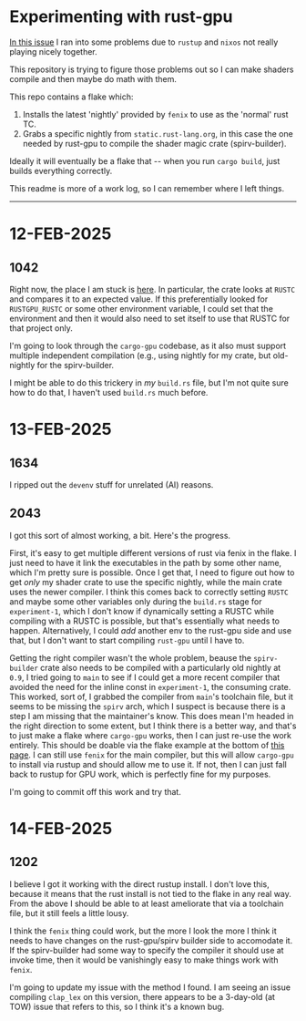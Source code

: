 # Experimenting with rust-gpu

[In this issue](https://github.com/Rust-GPU/cargo-gpu/issues/44) I ran into some problems due to `rustup` and `nixos`
not really playing nicely together.

This repository is trying to figure those problems out so I can make shaders compile and then maybe do math with them.

This repo contains a flake which:

1. Installs the latest 'nightly' provided by `fenix` to use as the 'normal' rust TC.
2. Grabs a specific nightly from `static.rust-lang.org`, in this case the one needed by rust-gpu to compile the 
    shader magic crate (spirv-builder).

Ideally it will eventually be a flake that -- when you run `cargo build`, just builds everything correctly.

This readme is more of a work log, so I can remember where I left things.

----


# 12-FEB-2025

## 1042

Right now, the place I am stuck is
[here](https://github.com/Rust-GPU/rust-gpu/blob/main/crates/rustc_codegen_spirv/build.rs#L22-L27). In particular, the
crate looks at `RUSTC` and compares it to an expected value. If this preferentially looked for `RUSTGPU_RUSTC` or some
other environment variable, I could set that the environment and then it would also need to set itself to use that RUSTC
for that project only.

I'm going to look through the `cargo-gpu` codebase, as it also must support multiple independent compilation (e.g.,
using nightly for my crate, but old-nightly for the spirv-builder.

I might be able to do this trickery in _my_ `build.rs` file, but I'm not quite sure how to do that, I haven't used
`build.rs` much before.

# 13-FEB-2025

## 1634

I ripped out the `devenv` stuff for unrelated (AI) reasons.

## 2043

I got this sort of almost working, a bit. Here's the progress.


First, it's easy to get multiple different versions of rust via fenix in the flake. I just need to have it link the
executables in the path by some other name, which I'm pretty sure is possible. Once I get that, I need to figure out how
to get _only_ my shader crate to use the specific nightly, while the main crate uses the newer compiler. I think this
comes back to correctly setting `RUSTC` and maybe some other variables only during the `build.rs` stage for
`experiment-1`, which I don't know if dynamically setting a RUSTC while compiling with a RUSTC is possible, but that's
essentially what needs to happen. Alternatively, I could _add_ another env to the rust-gpu side and use that, but I
don't want to start compiling `rust-gpu` until I have to.

Getting the right compiler wasn't the whole problem, beause the `spirv-builder` crate also needs to be compiled with a
particularly old nightly at `0.9`, I tried going to `main` to see if I could get a more recent compiler that avoided the
need for the inline const in `experiment-1`, the consuming crate. This worked, sort of, I grabbed the compiler from
`main`'s toolchain file, but it seems to be missing the `spirv` arch, which I suspect is because there is a step I am
missing that the maintainer's know. This does mean I'm headed in the right direction to some extent, but I think there
is a better way, and that's to just make a flake where `cargo-gpu` works, then I can just re-use the work entirely. This
should be doable via the flake example at the bottom of [this page](https://nixos.wiki/wiki/Rust). I can still use
`fenix` for the main compiler, but this will allow `cargo-gpu` to install via rustup and should allow me to use it. If
not, then I can just fall back to rustup for GPU work, which is perfectly fine for my purposes.

I'm going to commit off this work and try that.


# 14-FEB-2025

## 1202

I believe I got it working with the direct rustup install. I don't love this, because it means that the rust install is
not tied to the flake in any real way. From the above I should be able to at least ameliorate that via a toolchain file,
but it still feels a little lousy.

I think the `fenix` thing could work, but the more I look the more I think it needs to have changes on the
rust-gpu/spirv builder side to accomodate it. If the spirv-builder had some way to specify the compiler it should use at
invoke time, then it would be vanishingly easy to make things work with `fenix`.

I'm going to update my issue with the method I found. I am seeing an issue compiling `clap_lex` on this version, there
appears to be a 3-day-old (at TOW) issue that refers to this, so I think it's a known bug.

